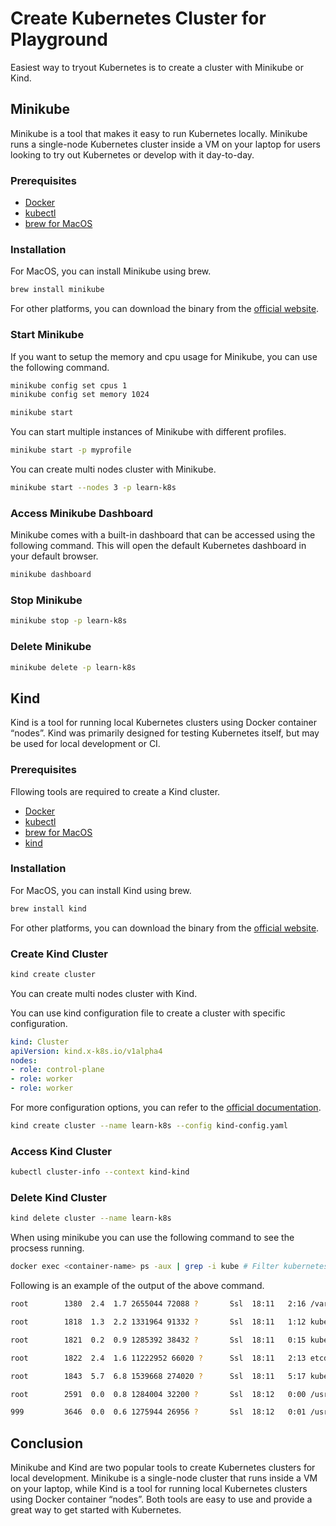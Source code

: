 # Create Kubernetes Cluster for Playground

Easiest way to tryout Kubernetes is to create a cluster with Minikube or Kind.

## Minikube

Minikube is a tool that makes it easy to run Kubernetes locally. Minikube runs a single-node Kubernetes cluster inside a VM on your laptop for users looking to try out Kubernetes or develop with it day-to-day.

### Prerequisites

- [Docker](https://docs.docker.com/get-docker/)
- [kubectl](https://kubernetes.io/docs/tasks/tools/install-kubectl/)
- [brew for MacOS](https://brew.sh/)

### Installation

For MacOS, you can install Minikube using brew.

```bash
brew install minikube
```

For other platforms, you can download the binary from the [official website](https://minikube.sigs.k8s.io/docs/start/).

### Start Minikube

If you want to setup the memory and cpu usage for Minikube, you can use the following command.

```bash	
minikube config set cpus 1
minikube config set memory 1024
```

```bash
minikube start
```

You can start multiple instances of Minikube with different profiles.

```bash
minikube start -p myprofile
```

You can create multi nodes cluster with Minikube.

```bash
minikube start --nodes 3 -p learn-k8s
```

### Access Minikube Dashboard

Minikube comes with a built-in dashboard that can be accessed using the following command. This will open the default Kubernetes dashboard in your default browser.

```bash
minikube dashboard
```

### Stop Minikube

```bash
minikube stop -p learn-k8s
```

### Delete Minikube

```bash
minikube delete -p learn-k8s
```

## Kind

Kind is a tool for running local Kubernetes clusters using Docker container “nodes”. Kind was primarily designed for testing Kubernetes itself, but may be used for local development or CI.

### Prerequisites

Fllowing tools are required to create a Kind cluster.

- [Docker](https://docs.docker.com/get-docker/)
- [kubectl](https://kubernetes.io/docs/tasks/tools/install-kubectl/)
- [brew for MacOS](https://brew.sh/)
- [kind](https://kind.sigs.k8s.io/docs/user/quick-start/)


### Installation

For MacOS, you can install Kind using brew.

```bash
brew install kind
```

For other platforms, you can download the binary from the [official website](https://kind.sigs.k8s.io/docs/user/quick-start/).

### Create Kind Cluster

```bash
kind create cluster
```

You can create multi nodes cluster with Kind.

You can use kind configuration file to create a cluster with specific configuration.

```yaml
kind: Cluster
apiVersion: kind.x-k8s.io/v1alpha4
nodes:
- role: control-plane
- role: worker
- role: worker
```
For more configuration options, you can refer to the [official documentation](https://kind.sigs.k8s.io/docs/user/quick-start/).

```bash
kind create cluster --name learn-k8s --config kind-config.yaml
```

### Access Kind Cluster

```bash
kubectl cluster-info --context kind-kind
```

### Delete Kind Cluster

```bash
kind delete cluster --name learn-k8s
```

When using minikube you can use the following command to see the procsess running.

```bash
docker exec <container-name> ps -aux | grep -i kube # Filter kubernetes processes
```
Following is an example of the output of the above command.

```bash
root        1380  2.4  1.7 2655044 72088 ?       Ssl  18:11   2:16 /var/lib/minikube/binaries/v1.30.0/kubelet --bootstrap-kubeconfig=/etc/kubernetes/bootstrap-kubelet.conf --config=/var/lib/kubelet/config.yaml --hostname-override=learn-helm --kubeconfig=/etc/kubernetes/kubelet.conf --node-ip=192.168.85.2

root        1818  1.3  2.2 1331964 91332 ?       Ssl  18:11   1:12 kube-controller-manager --allocate-node-cidrs=true --authentication-kubeconfig=/etc/kubernetes/controller-manager.conf --authorization-kubeconfig=/etc/kubernetes/controller-manager.conf --bind-address=127.0.0.1 --client-ca-file=/var/lib/minikube/certs/ca.crt --cluster-cidr=10.244.0.0/16 --cluster-name=mk --cluster-signing-cert-file=/var/lib/minikube/certs/ca.crt --cluster-signing-key-file=/var/lib/minikube/certs/ca.key --controllers=*,bootstrapsigner,tokencleaner --kubeconfig=/etc/kubernetes/controller-manager.conf --leader-elect=false --requestheader-client-ca-file=/var/lib/minikube/certs/front-proxy-ca.crt --root-ca-file=/var/lib/minikube/certs/ca.crt --service-account-private-key-file=/var/lib/minikube/certs/sa.key --service-cluster-ip-range=10.96.0.0/12 --use-service-account-credentials=true

root        1821  0.2  0.9 1285392 38432 ?       Ssl  18:11   0:15 kube-scheduler --authentication-kubeconfig=/etc/kubernetes/scheduler.conf --authorization-kubeconfig=/etc/kubernetes/scheduler.conf --bind-address=127.0.0.1 --kubeconfig=/etc/kubernetes/scheduler.conf --leader-elect=false

root        1822  2.4  1.6 11222952 66020 ?      Ssl  18:11   2:13 etcd --advertise-client-urls=https://192.168.85.2:2379 --cert-file=/var/lib/minikube/certs/etcd/server.crt --client-cert-auth=true --data-dir=/var/lib/minikube/etcd --experimental-initial-corrupt-check=true --experimental-watch-progress-notify-interval=5s --initial-advertise-peer-urls=https://192.168.85.2:2380 --initial-cluster=learn-helm=https://192.168.85.2:2380 --key-file=/var/lib/minikube/certs/etcd/server.key --listen-client-urls=https://127.0.0.1:2379,https://192.168.85.2:2379 --listen-metrics-urls=http://127.0.0.1:2381 --listen-peer-urls=https://192.168.85.2:2380 --name=learn-helm --peer-cert-file=/var/lib/minikube/certs/etcd/peer.crt --peer-client-cert-auth=true --peer-key-file=/var/lib/minikube/certs/etcd/peer.key --peer-trusted-ca-file=/var/lib/minikube/certs/etcd/ca.crt --proxy-refresh-interval=70000 --snapshot-count=10000 --trusted-ca-file=/var/lib/minikube/certs/etcd/ca.crt

root        1843  5.7  6.8 1539668 274020 ?      Ssl  18:11   5:17 kube-apiserver --advertise-address=192.168.85.2 --allow-privileged=true --authorization-mode=Node,RBAC --client-ca-file=/var/lib/minikube/certs/ca.crt --enable-admission-plugins=NamespaceLifecycle,LimitRanger,ServiceAccount,DefaultStorageClass,DefaultTolerationSeconds,NodeRestriction,MutatingAdmissionWebhook,ValidatingAdmissionWebhook,ResourceQuota --enable-bootstrap-token-auth=true --etcd-cafile=/var/lib/minikube/certs/etcd/ca.crt --etcd-certfile=/var/lib/minikube/certs/apiserver-etcd-client.crt --etcd-keyfile=/var/lib/minikube/certs/apiserver-etcd-client.key --etcd-servers=https://127.0.0.1:2379 --kubelet-client-certificate=/var/lib/minikube/certs/apiserver-kubelet-client.crt --kubelet-client-key=/var/lib/minikube/certs/apiserver-kubelet-client.key --kubelet-preferred-address-types=InternalIP,ExternalIP,Hostname --proxy-client-cert-file=/var/lib/minikube/certs/front-proxy-client.crt --proxy-client-key-file=/var/lib/minikube/certs/front-proxy-client.key --requestheader-allowed-names=front-proxy-client --requestheader-client-ca-file=/var/lib/minikube/certs/front-proxy-ca.crt --requestheader-extra-headers-prefix=X-Remote-Extra- --requestheader-group-headers=X-Remote-Group --requestheader-username-headers=X-Remote-User --secure-port=8443 --service-account-issuer=https://kubernetes.default.svc.cluster.local --service-account-key-file=/var/lib/minikube/certs/sa.pub --service-account-signing-key-file=/var/lib/minikube/certs/sa.key --service-cluster-ip-range=10.96.0.0/12 --tls-cert-file=/var/lib/minikube/certs/apiserver.crt --tls-private-key-file=/var/lib/minikube/certs/apiserver.key

root        2591  0.0  0.8 1284004 32200 ?       Ssl  18:12   0:00 /usr/local/bin/kube-proxy --config=/var/lib/kube-proxy/config.conf --hostname-override=learn-helm

999         3646  0.0  0.6 1275944 26956 ?       Ssl  18:12   0:01 /usr/bin/kube-controllers
```

## Conclusion

Minikube and Kind are two popular tools to create Kubernetes clusters for local development. Minikube is a single-node cluster that runs inside a VM on your laptop, while Kind is a tool for running local Kubernetes clusters using Docker container “nodes”. Both tools are easy to use and provide a great way to get started with Kubernetes.
